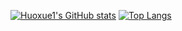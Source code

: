 <span>[![Huoxue1's GitHub stats](https://github-readme-stats.vercel.app/api?username=huoxue1&show_icons=true&theme=radical)](https://github.com/anuraghazra/github-readme-stats)</span>
<span>[![Top Langs](https://github-readme-stats.vercel.app/api/top-langs/?username=huoxue1&hide=JavaScript,HTML,TypeScript)](https://github.com/anuraghazra/github-readme-stats)
</span>
<!--
**huoxue1/huoxue1** is a ✨ _special_ ✨ repository because its `README.md` (this file) appears on your GitHub profile.

Here are some ideas to get you started:

- 🔭 I’m currently working on ...
- 🌱 I’m currently learning ...
- 👯 I’m looking to collaborate on ...
- 🤔 I’m looking for help with ...
- 💬 Ask me about ...
- 📫 How to reach me: ...
- 😄 Pronouns: ...
- ⚡ Fun fact: ...
-->
